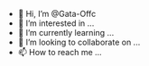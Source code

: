 - 👋 Hi, I’m @Gata-Offc
- 👀 I’m interested in ...
- 🌱 I’m currently learning ...
- 💞️ I’m looking to collaborate on ...
- 📫 How to reach me ...

<!---
Gata-Offc/Gata-Offc is a ✨ special ✨ repository because its `README.md` (this file) appears on your GitHub profile.
You can click the Preview link to take a look at your changes.
--->
